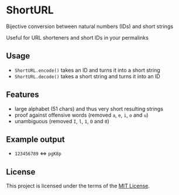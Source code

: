 # ShortURL

Bijective conversion between natural numbers (IDs) and short strings

Useful for URL shorteners and short IDs in your permalinks

## Usage

 * `ShortURL.encode()` takes an ID and turns it into a short string
 * `ShortURL.decode()` takes a short string and turns it into an ID

## Features
 * large alphabet (51 chars) and thus very short resulting strings
 * proof against offensive words (removed `a`, `e`, `i`, `o` and `u`)
 * unambiguous (removed `I`, `l`, `1`, `O` and `0`)

## Example output
 * `123456789` <=> `pgK8p`

## License

This project is licensed under the terms of the [MIT License](https://opensource.org/licenses/MIT).
